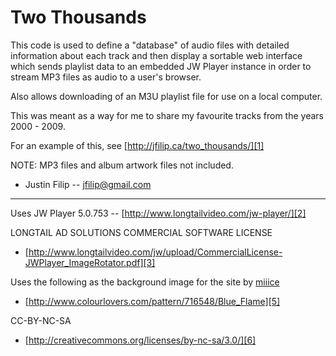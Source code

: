 
Two Thousands
=============

This code is used to define a "database" of audio files with detailed information
about each track and then display a sortable web interface which sends playlist
data to an embedded JW Player instance in order to stream MP3 files as audio to a
user's browser.

Also allows downloading of an M3U playlist file for use on a local computer.

This was meant as a way for me to share my favourite tracks from the years 2000 - 
2009.

For an example of this, see [http://jfilip.ca/two_thousands/][1]

NOTE: MP3 files and album artwork files not included.

 - Justin Filip -- jfilip@gmail.com

----

Uses JW Player 5.0.753 -- [http://www.longtailvideo.com/jw-player/][2]

LONGTAIL AD SOLUTIONS COMMERCIAL SOFTWARE LICENSE
 
 - [http://www.longtailvideo.com/jw/upload/CommercialLicense-JWPlayer_ImageRotator.pdf][3]

Uses the following as the background image for the site by [miiice][4]

  - [http://www.colourlovers.com/pattern/716548/Blue_Flame][5]

CC-BY-NC-SA

 - [http://creativecommons.org/licenses/by-nc-sa/3.0/][6]

[1]: http://jfilip.ca/two_thousands/
[2]: http://www.longtailvideo.com/jw-player/
[3]: http://www.longtailvideo.com/jw/upload/CommercialLicense-JWPlayer_ImageRotator.pdf
[4]: http://www.colourlovers.com/lover/miice/loveNote
[5]: http://www.colourlovers.com/pattern/716548/Blue_Flame
[6]: http://creativecommons.org/licenses/by-nc-sa/3.0/
